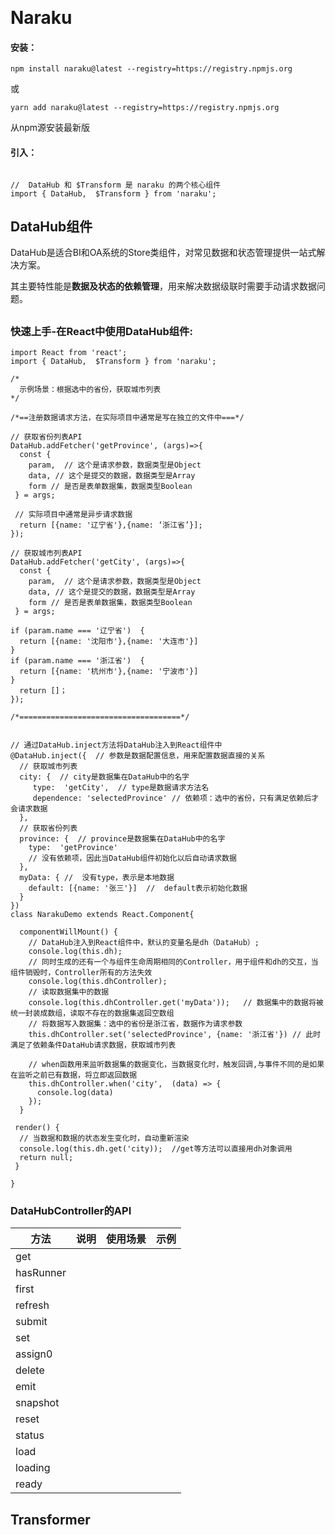 ﻿﻿﻿﻿﻿﻿﻿﻿﻿﻿﻿﻿﻿﻿﻿﻿﻿﻿﻿﻿﻿﻿﻿﻿# Naraku#### #### 安装： ``npm install naraku@latest --registry=https://registry.npmjs.org`` 或 `` yarn add naraku@latest --registry=https://registry.npmjs.org``从npm源安装最新版#### #### 引入： ```//  DataHub 和 $Transform 是 naraku 的两个核心组件import { DataHub,  $Transform } from 'naraku';```## ##  DataHub组件   DataHub是适合BI和OA系统的Store类组件，对常见数据和状态管理提供一站式解决方案。   其主要特性能是**数据及状态的依赖管理**，用来解决数据级联时需要手动请求数据问题。 ## ### 快速上手-在React中使用DataHub组件:```import React from 'react';import { DataHub,  $Transform } from 'naraku'; /*  示例场景：根据选中的省份，获取城市列表*//*==注册数据请求方法，在实际项目中通常是写在独立的文件中===*/// 获取省份列表APIDataHub.addFetcher('getProvince', (args)=>{  const {    param,  // 这个是请求参数，数据类型是Object    data, // 这个是提交的数据，数据类型是Array    form // 是否是表单数据集，数据类型Boolean } = args; // 实际项目中通常是异步请求数据  return [{name: '辽宁省'},{name: ‘浙江省’}];});// 获取城市列表APIDataHub.addFetcher('getCity', (args)=>{  const {    param,  // 这个是请求参数，数据类型是Object    data, // 这个是提交的数据，数据类型是Array    form // 是否是表单数据集，数据类型Boolean } = args;if (param.name === '辽宁省')  {  return [{name: '沈阳市'},{name: '大连市'}]}if (param.name === '浙江省')  {  return [{name: '杭州市'},{name: '宁波市'}]}  return []；});/*====================================*/// 通过DataHub.inject方法将DataHub注入到React组件中 @DataHub.inject({  // 参数是数据配置信息，用来配置数据直接的关系  // 获取城市列表  city: {  // city是数据集在DataHub中的名字     type:  'getCity',  // type是数据请求方法名     dependence: 'selectedProvince' // 依赖项：选中的省份，只有满足依赖后才会请求数据  },  // 获取省份列表  province: {  // province是数据集在DataHub中的名字    type:  'getProvince'      // 没有依赖项，因此当DataHub组件初始化以后自动请求数据  },  myData: { //  没有type，表示是本地数据    default: [{name: '张三'}]  //  default表示初始化数据  }})class NarakuDemo extends React.Component{  componentWillMount() {    // DataHub注入到React组件中，默认的变量名是dh（DataHub）;    console.log(this.dh);      // 同时生成的还有一个与组件生命周期相同的Controller，用于组件和dh的交互，当组件销毁时，Controller所有的方法失效    console.log(this.dhController);       // 读取数据集中的数据    console.log(this.dhController.get('myData'));   // 数据集中的数据将被统一封装成数组，读取不存在的数据集返回空数组    // 将数据写入数据集：选中的省份是浙江省，数据作为请求参数     this.dhController.set('selectedProvince', {name: '浙江省'}) // 此时满足了依赖条件DataHub请求数据，获取城市列表       // when函数用来监听数据集的数据变化，当数据变化时，触发回调,与事件不同的是如果在监听之前已有数据，将立即返回数据    this.dhController.when('city',  (data) => {      console.log(data)    });  } render() {  // 当数据和数据的状态发生变化时，自动重新渲染  console.log(this.dh.get('city));  //get等方法可以直接用dh对象调用  return null; }}```### DataHubController的API方法 | 说明| 使用场景|示例|------|------|-----------|----|get|    |  |hasRunner|   |  |first|   |  |refresh|   |  |submit|  |  |set|  | |assign0     |       |        |delete     |       |        | emit    |       |        |snapshot     |       |        |reset     |       |        |status     |       |        | load    |       |        |loading     |       |        |ready     |       |        |## Transformer